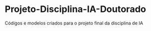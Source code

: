 # Projeto-Disciplina-IA-Doutorado
Códigos e modelos criados para o projeto final da disciplina de IA
